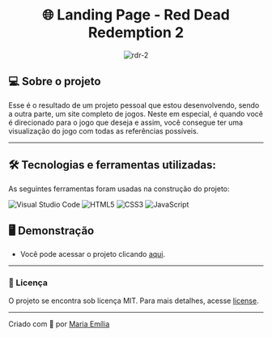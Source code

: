 <h1 align="center"> 🌐 Landing Page - Red Dead Redemption 2 </h1>

<p align="center">
	<img src="https://i.imgur.com/cj4attf.png" alt="rdr-2" title="Red Dead Redemption 2"> </p>


## 💻 Sobre o projeto

Esse é o resultado de um projeto pessoal que estou desenvolvendo, sendo a outra parte, um site completo de jogos. Neste em especial, é quando você é direcionado para o jogo que deseja e assim, você consegue ter uma visualização do jogo com todas as referências possíveis. 

---

## 🛠 Tecnologias e ferramentas utilizadas:

As seguintes ferramentas foram usadas na construção do projeto:

![Visual Studio Code](https://img.shields.io/badge/Visual%20Studio%20Code-0078d7.svg?style=for-the-badge&logo=visual-studio-code&logoColor=white)
![HTML5](https://img.shields.io/badge/html5-%23E34F26.svg?style=for-the-badge&logo=html5&logoColor=white)
![CSS3](https://img.shields.io/badge/css3-%231572B6.svg?style=for-the-badge&logo=css3&logoColor=white)
![JavaScript](https://img.shields.io/badge/javascript-%23323330.svg?style=for-the-badge&logo=javascript&logoColor=%23F7DF1E)

## 🖥️ Demonstração

- Você pode acessar o projeto clicando <a href="https://hang-man-games.vercel.app/">aqui</a>.

---

### 📝 Licença

O projeto se encontra sob licença MIT. Para mais detalhes, acesse [license](LICENSE).

---

Criado com 💙 por [Maria Emília](https://github.com/lellismaria)

